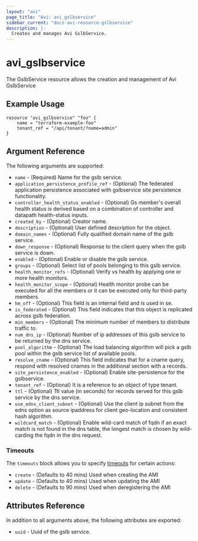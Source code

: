 ```yaml
---
layout: "avi"
page_title: "Avi: avi_gslbservice"
sidebar_current: "docs-avi-resource-gslbservice"
description: |-
  Creates and manages Avi GslbService.
---
```


# avi_gslbservice

The GslbService resource allows the creation and management of Avi GslbService

## Example Usage

```hcl
resource "avi_gslbservice" "foo" {
    name = "terraform-example-foo"
    tenant_ref = "/api/tenant/?name=admin"
}
```

## Argument Reference

The following arguments are supported:

* `name` - (Required) Name for the gslb service.
* `application_persistence_profile_ref` - (Optional) The federated application persistence associated with gslbservice site persistence functionality.
* `controller_health_status_enabled` - (Optional) Gs member's overall health status is derived based on a combination of controller and datapath health-status inputs.
* `created_by` - (Optional) Creator name.
* `description` - (Optional) User defined description for the object.
* `domain_names` - (Optional) Fully qualified domain name of the gslb service.
* `down_response` - (Optional) Response to the client query when the gslb service is down.
* `enabled` - (Optional) Enable or disable the gslb service.
* `groups` - (Optional) Select list of pools belonging to this gslb service.
* `health_monitor_refs` - (Optional) Verify vs health by applying one or more health monitors.
* `health_monitor_scope` - (Optional) Health monitor probe can be executed for all the members or it can be executed only for third-party members.
* `hm_off` - (Optional) This field is an internal field and is used in se.
* `is_federated` - (Optional) This field indicates that this object is replicated across gslb federation.
* `min_members` - (Optional) The minimum number of members to distribute traffic to.
* `num_dns_ip` - (Optional) Number of ip addresses of this gslb service to be returned by the dns service.
* `pool_algorithm` - (Optional) The load balancing algorithm will pick a gslb pool within the gslb service list of available pools.
* `resolve_cname` - (Optional) This field indicates that for a cname query, respond with resolved cnames in the additional section with a records.
* `site_persistence_enabled` - (Optional) Enable site-persistence for the gslbservice.
* `tenant_ref` - (Optional) It is a reference to an object of type tenant.
* `ttl` - (Optional) Ttl value (in seconds) for records served for this gslb service by the dns service.
* `use_edns_client_subnet` - (Optional) Use the client ip subnet from the edns option as source ipaddress for client geo-location and consistent hash algorithm.
* `wildcard_match` - (Optional) Enable wild-card match of fqdn  if an exact match is not found in the dns table, the longest match is chosen by wild-carding the fqdn in the dns request.


### Timeouts

The `timeouts` block allows you to specify [timeouts](https://www.terraform.io/docs/configuration/resources.html#timeouts) for certain actions:

* `create` - (Defaults to 40 mins) Used when creating the AMI
* `update` - (Defaults to 40 mins) Used when updating the AMI
* `delete` - (Defaults to 90 mins) Used when deregistering the AMI

## Attributes Reference

In addition to all arguments above, the following attributes are exported:

* `uuid` -  Uuid of the gslb service.


